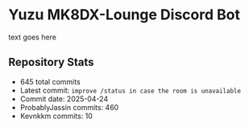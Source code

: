 # Yuzu MK8DX-Lounge Discord Bot
text goes here

## Repository Stats
- 645 total commits
- Latest commit: `improve /status in case the room is unavailable`
- Commit date: 2025-04-24
- ProbablyJassin commits: 460
- Kevnkkm commits: 10
